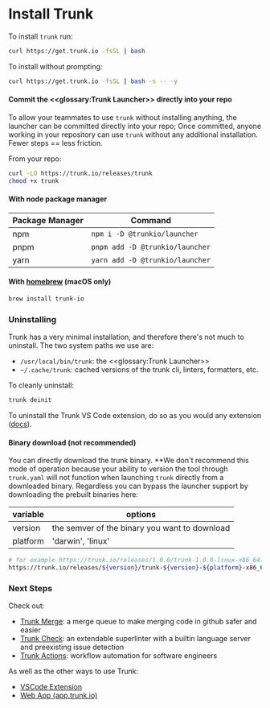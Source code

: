 # Install Trunk

To install `trunk` run:

```bash
curl https://get.trunk.io -fsSL | bash
```

To install without prompting:

```bash
curl https://get.trunk.io -fsSL | bash -s -- -y
```

#### Commit the <\<glossary:Trunk Launcher>> directly into your repo

To allow your teammates to use `trunk` without installing anything, the launcher can be committed directly into your repo; Once committed, anyone working in your repository can use `trunk` without any additional installation. Fewer steps == less friction.

From your repo:

```bash
curl -LO https://trunk.io/releases/trunk
chmod +x trunk
```

#### With node package manager

| Package Manager | Command                         |
| --------------- | ------------------------------- |
| npm             | `npm i -D @trunkio/launcher`    |
| pnpm            | `pnpm add -D @trunkio/launcher` |
| yarn            | `yarn add -D @trunkio/launcher` |

#### With [homebrew](https://formulae.brew.sh/cask/trunk-io) (macOS only)

```bash
brew install trunk-io
```

### Uninstalling

Trunk has a very minimal installation, and therefore there's not much to uninstall. The two system paths we use are:

* `/usr/local/bin/trunk`: the <\<glossary:Trunk Launcher>>
* `~/.cache/trunk`: cached versions of the trunk cli, linters, formatters, etc.

To cleanly uninstall:

```bash
trunk deinit
```

To uninstall the Trunk VS Code extension, do so as you would any extension ([docs](https://code.visualstudio.com/docs/editor/extension-marketplace)).

#### Binary download (not recommended)

You can directly download the trunk binary. \*\*We don't recommend this mode of operation because your ability to version the tool through `trunk.yaml` will not function when launching `trunk` directly from a downloaded binary. Regardless you can bypass the launcher support by downloading the prebuilt binaries here:

| variable | options                                       |
| -------- | --------------------------------------------- |
| version  | the semver of the binary you want to download |
| platform | 'darwin', 'linux'                             |

```bash
# for example https://trunk.io/releases/1.0.0/trunk-1.0.0-linux-x86_64.tar.gz
https://trunk.io/releases/${version}/trunk-${version}-${platform}-x86_64.tar.gz
```

### Next Steps

Check out:

* [Trunk Merge](broken-reference): a merge queue to make merging code in github safer and easier
* [Trunk Check](doc:check): an extendable superlinter with a builtin language server and preexisting issue detection
* [Trunk Actions](doc:actions): workflow automation for software engineers

As well as the other ways to use Trunk:

* [VSCode Extension](https://marketplace.visualstudio.com/items?itemName=trunk.io)
* [Web App (app.trunk.io)](https://app.trunk.io)
